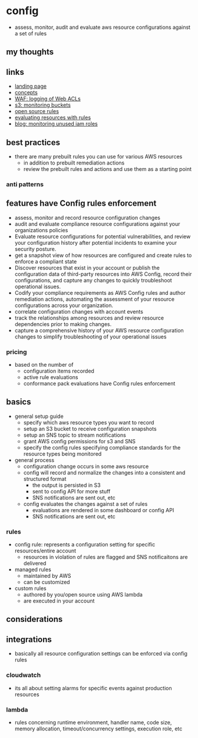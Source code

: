 # config

- assess, monitor, audit and evaluate aws resource configurations against a set of rules

## my thoughts

## links

- [landing page](https://aws.amazon.com/config/?did=ap_card&trk=ap_card)
- [concepts](https://docs.aws.amazon.com/config/latest/developerguide/config-concepts.html)
- [WAF: logging of Web ACLs](https://aws.amazon.com/blogs/security/enable-automatic-logging-of-web-acls-by-using-aws-config/)
- [s3: monitoring buckets](https://aws.amazon.com/blogs/security/how-to-use-aws-config-to-monitor-for-and-respond-to-amazon-s3-buckets-allowing-public-access/)
- [open source rules](https://aws.amazon.com/blogs/security/announcing-the-aws-config-rules-repository-a-new-community-based-source-of-custom-rules-for-aws-config/)
- [evaluating resources with rules](https://docs.aws.amazon.com/config/latest/developerguide/evaluate-config.html)
- [blog: monitoring unused iam roles](https://aws.amazon.com/blogs/security/continuously-monitor-unused-iam-roles-aws-config/)

## best practices

- there are many prebuilt rules you can use for various AWS resources
  - in addition to prebuilt remediation actions
  - review the prebuilt rules and actions and use them as a starting point

### anti patterns

## features have Config rules enforcement

- assess, monitor and record resource configuration changes
- audit and evaluate compliance resource configurations against your organizations policies
- Evaluate resource configurations for potential vulnerabilities, and review your configuration history after potential incidents to examine your security posture.
- get a snapshot view of how resources are configured and create rules to enforce a compliant state
- Discover resources that exist in your account or publish the configuration data of third-party resources into AWS Config, record their configurations, and capture any changes to quickly troubleshoot operational issues.
- Codify your compliance requirements as AWS Config rules and author remediation actions, automating the assessment of your resource configurations across your organization.
- correlate configuration changes with account events
- track the relationships among resources and review resource dependencies prior to making changes.
- capture a comprehensive history of your AWS resource configuration changes to simplify troubleshooting of your operational issues

### pricing

- based on the number of
  - configuration items recorded
  - active rule evaluations
  - conformance pack evaluations have Config rules enforcement

## basics

- general setup guide
  - specify which aws resource types you want to record
  - setup an S3 bucket to receive configuration snapshots
  - setup an SNS topic to stream notifications
  - grant AWS config permissions for s3 and SNS
  - specify the config rules specifying compliance standards for the resource types being monitored
- general process
  - configuration change occurs in some aws resource
  - config will record and normalize the changes into a consistent and structured format
    - the output is persisted in S3
    - sent to config API for more stuff
    - SNS notifications are sent out, etc
  - config evaluates the changes against a set of rules
    - evaluations are rendered in some dashboard or config API
    - SNS notifications are sent out, etc

### rules

- config rule: represents a configuration setting for specific resources/entire account
  - resources in violation of rules are flagged and SNS notificaitons are delivered
- managed rules
  - maintained by AWS
  - can be customized
- custom rules
  - authored by you/open source using AWS lambda
  - are executed in your account

## considerations

## integrations

- basically all resource configuration settings can be enforced via config rules

### cloudwatch

- its all about setting alarms for specific events against production resources

### lambda

- rules concerning runtime environment, handler name, code size, memory allocation, timeout/concurrency settings, execution role, etc

